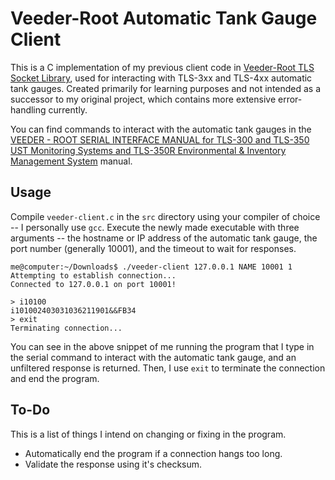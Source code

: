 # Veeder-Root Automatic Tank Gauge Client

This is a C implementation of my previous client code in [Veeder-Root TLS Socket Library](https://github.com/eredden/Veeder-Root-TLS-Socket-Library), used for interacting with TLS-3xx and TLS-4xx automatic tank gauges. Created primarily for learning purposes and not intended as a successor to my original project, which contains more extensive error-handling currently.

You can find commands to interact with the automatic tank gauges in the [VEEDER - ROOT SERIAL INTERFACE MANUAL for TLS-300 and TLS-350 UST Monitoring Systems and TLS-350R Environmental & Inventory Management System](https://cdn.chipkin.com/files/liz/576013-635.pdf) manual.

## Usage

Compile `veeder-client.c` in the `src` directory using your compiler of choice -- I personally use `gcc`. Execute the newly made executable with three arguments -- the hostname or IP address of the automatic tank gauge, the port number (generally 10001), and the timeout to wait for responses.

```
me@computer:~/Downloads$ ./veeder-client 127.0.0.1 NAME 10001 1
Attempting to establish connection...
Connected to 127.0.0.1 on port 10001!

> i10100
i101002403031036211901&&FB34
> exit
Terminating connection...
```

You can see in the above snippet of me running the program that I type in the serial command to interact with the automatic tank gauge, and an unfiltered response is returned. Then, I use `exit` to terminate the connection and end the program.

## To-Do

This is a list of things I intend on changing or fixing in the program.

- Automatically end the program if a connection hangs too long.
- Validate the response using it's checksum.
